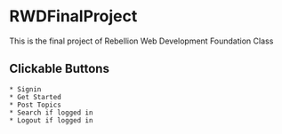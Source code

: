 # RWDFinalProject

This is the final project of Rebellion Web Development Foundation Class

## Clickable Buttons

```
* Signin
* Get Started
* Post Topics
* Search if logged in
* Logout if logged in
```
